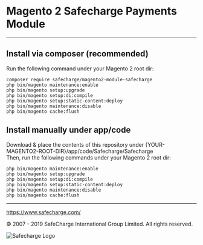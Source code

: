 # Magento 2 Safecharge Payments Module

---

## Install via composer (recommended)
Run the following command under your Magento 2 root dir:

```
composer require safecharge/magento2-module-safecharge
php bin/magento maintenance:enable
php bin/magento setup:upgrade
php bin/magento setup:di:compile
php bin/magento setup:static-content:deploy
php bin/magento maintenance:disable
php bin/magento cache:flush
```

## Install manually under app/code
Download & place the contents of this repository under {YOUR-MAGENTO2-ROOT-DIR}/app/code/Safecharge/Safecharge  
Then, run the following commands under your Magento 2 root dir:
```
php bin/magento maintenance:enable
php bin/magento setup:upgrade
php bin/magento setup:di:compile
php bin/magento setup:static-content:deploy
php bin/magento maintenance:disable
php bin/magento cache:flush
```

---

https://www.safecharge.com/

© 2007 - 2019 SafeCharge International Group Limited.
All rights reserved.

![Safecharge Logo](https://www.safecharge.com/docs/API/images/Icons_SC_logo.svg)
